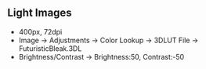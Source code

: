 ## Light Images

- 400px, 72dpi
- Image -> Adjustments -> Color Lookup -> 3DLUT File -> FuturisticBleak.3DL
- Brightness/Contrast -> Brightness:50, Contrast:-50
